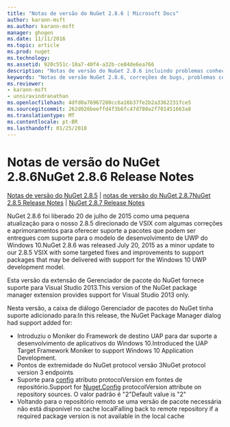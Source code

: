 ```yaml
---
title: "Notas de versão do NuGet 2.8.6 | Microsoft Docs"
author: karann-msft
ms.author: karann-msft
manager: ghogen
ms.date: 11/11/2016
ms.topic: article
ms.prod: nuget
ms.technology: 
ms.assetid: 920c551c-18a7-40f4-a32b-ce84de6ea766
description: "Notas de versão do NuGet 2.8.6 incluindo problemas conhecidos, correções de bug, recursos adicionados e DCRs."
keywords: "Notas de versão NuGet 2.8.6, correções de bugs, problemas conhecidos, adicionaram recursos, DCRs"
ms.reviewer:
- karann-msft
- unniravindranathan
ms.openlocfilehash: 4dfd0a76967280cc6a16b37fe2b2a3362231fce5
ms.sourcegitcommit: 262d026beeffd4f3b6fc47d780a2f701451663a8
ms.translationtype: MT
ms.contentlocale: pt-BR
ms.lasthandoff: 01/25/2018
---
```

# <a name="nuget-286-release-notes"></a><span data-ttu-id="f957b-104">Notas de versão do NuGet 2.8.6</span><span class="sxs-lookup"><span data-stu-id="f957b-104">NuGet 2.8.6 Release Notes</span></span>

<span data-ttu-id="f957b-105">[Notas de versão do NuGet 2.8.5](../release-notes/nuget-2.8.5.md) | [notas de versão do NuGet 2.8.7](../release-notes/nuget-2.8.7.md)</span><span class="sxs-lookup"><span data-stu-id="f957b-105">[NuGet 2.8.5 Release Notes](../release-notes/nuget-2.8.5.md) | [NuGet 2.8.7 Release Notes](../release-notes/nuget-2.8.7.md)</span></span>

<span data-ttu-id="f957b-106">NuGet 2.8.6 foi liberado 20 de julho de 2015 como uma pequena atualização para o nosso 2.8.5 direcionado de VSIX com algumas correções e aprimoramentos para oferecer suporte a pacotes que podem ser entregues com suporte para o modelo de desenvolvimento de UWP do Windows 10.</span><span class="sxs-lookup"><span data-stu-id="f957b-106">NuGet 2.8.6 was released July 20, 2015 as a minor update to our 2.8.5 VSIX with some targeted fixes and improvements to support packages that may be delivered with support for the Windows 10 UWP development model.</span></span>

<span data-ttu-id="f957b-107">Esta versão da extensão de Gerenciador de pacote do NuGet fornece suporte para Visual Studio 2013.</span><span class="sxs-lookup"><span data-stu-id="f957b-107">This version of the NuGet package manager extension provides support for Visual Studio 2013 only.</span></span>

<span data-ttu-id="f957b-108">Nesta versão, a caixa de diálogo Gerenciador de pacotes do NuGet tinha suporte adicionado para:</span><span class="sxs-lookup"><span data-stu-id="f957b-108">In this release, the NuGet Package Manager dialog had support added for:</span></span>

* <span data-ttu-id="f957b-109">Introduziu o Moniker do Framework de destino UAP para dar suporte a desenvolvimento de aplicativos do Windows 10.</span><span class="sxs-lookup"><span data-stu-id="f957b-109">Introduced the UAP Target Framework Moniker to support Windows 10 Application Development.</span></span>
* <span data-ttu-id="f957b-110">Pontos de extremidade do NuGet protocol versão 3</span><span class="sxs-lookup"><span data-stu-id="f957b-110">NuGet protocol version 3 endpoints</span></span>
* <span data-ttu-id="f957b-111">Suporte para [config](../consume-packages/configuring-nuget-behavior.md) atributo protocolVersion em fontes de repositório.</span><span class="sxs-lookup"><span data-stu-id="f957b-111">Support for [Nuget.Config](../consume-packages/configuring-nuget-behavior.md) protocolVersion attribute on repository sources.</span></span> <span data-ttu-id="f957b-112">O valor padrão é "2"</span><span class="sxs-lookup"><span data-stu-id="f957b-112">Default value is "2"</span></span>
* <span data-ttu-id="f957b-113">Voltando para o repositório remoto se uma versão de pacote necessária não está disponível no cache local</span><span class="sxs-lookup"><span data-stu-id="f957b-113">Falling back to remote repository if a required package version is not available in the local cache</span></span>